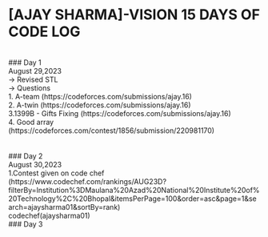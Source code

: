 # [AJAY SHARMA]-VISION 15 DAYS OF CODE LOG
<br>
### Day 1
<br>
   August 29,2023
   <br>
   -> Revised STL
   <br>
   -> Questions
   <br>
     1. A-team (https://codeforces.com/submissions/ajay.16)
     <br>
     2. A-twin (https://codeforces.com/submissions/ajay.16)
     <br>
     3.1399B - Gifts Fixing (https://codeforces.com/submissions/ajay.16)
     <br>
     4. Good array (https://codeforces.com/contest/1856/submission/220981170)
<br>
<br>
<br>
 ### Day 2
<br>
   August 30,2023
<br>
1.Contest given on code chef (https://www.codechef.com/rankings/AUG23D?filterBy=Institution%3DMaulana%20Azad%20National%20Institute%20of%20Technology%2C%20Bhopal&itemsPerPage=100&order=asc&page=1&search=ajaysharma01&sortBy=rank)
<br>
codechef(ajaysharma01)
<br>
### Day 3
<br>

